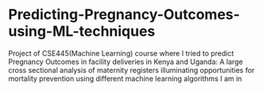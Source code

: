 # Predicting-Pregnancy-Outcomes-using-ML-techniques
Project of CSE445(Machine Learning) course where I tried to predict Pregnancy Outcomes in facility deliveries in Kenya  and Uganda: A large cross sectional analysis of maternity registers illuminating opportunities for mortality prevention using different machine learning algorithms
I am in
